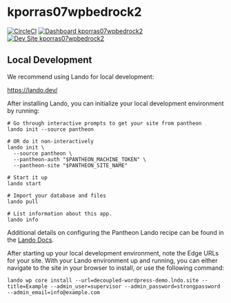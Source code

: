 # kporras07wpbedrock2

[![CircleCI](https://circleci.com/gh/kporras07/kporras07wpbedrock2.svg?style=shield)](https://circleci.com/gh/kporras07/kporras07wpbedrock2)
[![Dashboard kporras07wpbedrock2](https://img.shields.io/badge/dashboard-kporras07wpbedrock2-yellow.svg)](https://dashboard.pantheon.io/sites/4905ff84-d462-4344-bf89-d2f5dcfda32e#dev/code)
[![Dev Site kporras07wpbedrock2](https://img.shields.io/badge/site-kporras07wpbedrock2-blue.svg)](http://dev-kporras07wpbedrock2.pantheonsite.io/)

## Local Development

We recommend using Lando for local development:

https://lando.dev/

After installing Lando, you can initialize your local development environment by running:
```
# Go through interactive prompts to get your site from pantheon
lando init --source pantheon

# OR do it non-interactively
lando init \
  --source pantheon \
  --pantheon-auth "$PANTHEON_MACHINE_TOKEN" \
  --pantheon-site "$PANTHEON_SITE_NAME"

# Start it up
lando start

# Import your database and files
lando pull

# List information about this app.
lando info
```

Additional details on configuring the Pantheon Lando recipe can be found in the [Lando Docs](https://docs.lando.dev/config/pantheon.html).

After starting up your local development environment, note the Edge URLs for your site. With your Lando environment up and running, you can either navigate to the site in your browser to install, or use the following command:

```
lando wp core install --url=decoupled-wordpress-demo.lndo.site --title=Example --admin_user=supervisor --admin_password=strongpassword --admin_email=info@example.com
```